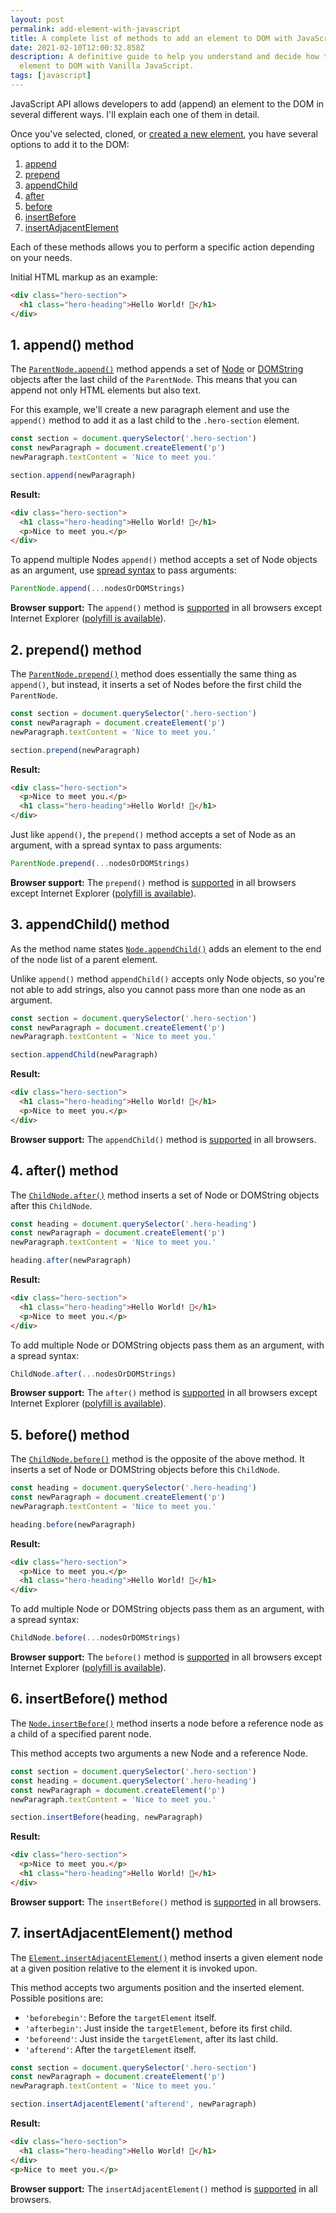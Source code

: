 ```yaml
---
layout: post
permalink: add-element-with-javascript
title: A complete list of methods to add an element to DOM with JavaScript
date: 2021-02-10T12:00:32.858Z
description: A definitive guide to help you understand and decide how to add an
  element to DOM with Vanilla JavaScript.
tags: [javascript]
---
```


JavaScript API allows developers to add (append) an element to the DOM in several different ways. I'll explain each one of them in detail.

Once you've selected, cloned, or [created a new element](/create-element-with-javascript), you have several options to add it to the DOM:

1. [append](#1-append-method)
2. [prepend](#2-prepend-method)
3. [appendChild](#3-appendchild-method)
4. [after](#4-after-method)
5. [before](#5-before-method)
6. [insertBefore](#6-insertbefore-method)
7. [insertAdjacentElement](#7-insertadjacentelement-method)

Each of these methods allows you to perform a specific action depending on your needs.

Initial HTML markup as an example:

```html
<div class="hero-section">
  <h1 class="hero-heading">Hello World! 👋</h1>
</div>
```

## 1. append() method

The [`ParentNode.append()`](https://developer.mozilla.org/en-us/docs/Web/API/ParentNode/append) method appends a set of [Node](https://developer.mozilla.org/en-US/docs/Web/API/Node) or [DOMString](https://developer.mozilla.org/en-US/docs/Web/API/DOMString) objects after the last child of the `ParentNode`. This means that you can append not only HTML elements but also text.

For this example, we'll create a new paragraph element and use the `append()` method to add it as a last child to the `.hero-section` element.

```javascript
const section = document.querySelector('.hero-section')
const newParagraph = document.createElement('p')
newParagraph.textContent = 'Nice to meet you.'

section.append(newParagraph)
```

**Result:**

```html
<div class="hero-section">
  <h1 class="hero-heading">Hello World! 👋</h1>
  <p>Nice to meet you.</p>
</div>
```

To append multiple Nodes `append()` method accepts a set of Node objects as an argument, use [spread syntax](https://developer.mozilla.org/en-US/docs/Web/JavaScript/Reference/Operators/Spread_syntax) to pass arguments:

```javascript
ParentNode.append(...nodesOrDOMStrings)
```

**Browser support:** The `append()` method is [supported](https://caniuse.com/mdn-api_headers_append) in all browsers except Internet Explorer ([polyfill is available](https://developer.mozilla.org/en-us/docs/Web/API/ParentNode/append#polyfill)). 

## 2. prepend() method

The [`ParentNode.prepend()`](https://developer.mozilla.org/en-US/docs/Web/API/ParentNode/prepend) method does essentially the same thing as `append()`, but instead, it inserts a set of Nodes before the first child the `ParentNode`.

```javascript
const section = document.querySelector('.hero-section')
const newParagraph = document.createElement('p')
newParagraph.textContent = 'Nice to meet you.'

section.prepend(newParagraph)
```

**Result:**

```html
<div class="hero-section">
  <p>Nice to meet you.</p>
  <h1 class="hero-heading">Hello World! 👋</h1>
</div>
```

Just like `append()`, the `prepend()` method accepts a set of Node as an argument, with a spread syntax to pass arguments:

```javascript
ParentNode.prepend(...nodesOrDOMStrings)
```

**Browser support:** The `prepend()` method is [supported](https://caniuse.com/mdn-api_parentnode_prepend) in all browsers except Internet Explorer ([polyfill is available](https://developer.mozilla.org/en-US/docs/Web/API/ParentNode/prepend#polyfill)).

## 3. appendChild() method

As the method name states [`Node.appendChild()`](https://developer.mozilla.org/en-US/docs/Web/API/Node/appendChild) adds an element to the end of the node list of a parent element.

Unlike `append()` method `appendChild()` accepts only Node objects, so you're not able to add strings, also you cannot pass more than one node as an argument.

```javascript
const section = document.querySelector('.hero-section')
const newParagraph = document.createElement('p')
newParagraph.textContent = 'Nice to meet you.'

section.appendChild(newParagraph)
```

**Result:**

```html
<div class="hero-section">
  <h1 class="hero-heading">Hello World! 👋</h1>
  <p>Nice to meet you.</p>
</div>
```

**Browser support:** The `appendChild()` method is [supported](https://caniuse.com/mdn-api_node_appendchild) in all browsers.

## 4. after() method

The [`ChildNode.after()`](https://developer.mozilla.org/en-US/docs/Web/API/ChildNode/after) method inserts a set of Node or DOMString objects after this `ChildNode`.

```javascript
const heading = document.querySelector('.hero-heading')
const newParagraph = document.createElement('p')
newParagraph.textContent = 'Nice to meet you.'

heading.after(newParagraph)
```

**Result:**

```html
<div class="hero-section">
  <h1 class="hero-heading">Hello World! 👋</h1>
  <p>Nice to meet you.</p>
</div>
```

To add multiple Node or DOMString objects pass them as an argument, with a spread syntax:

```javascript
ChildNode.after(...nodesOrDOMStrings)
```

**Browser support:** The `after()` method is [supported](https://caniuse.com/mdn-api_childnode_after) in all browsers except Internet Explorer ([polyfill is available](https://developer.mozilla.org/en-US/docs/Web/API/ChildNode/after#polyfill)).

## 5. before() method

The [`ChildNode.before()`](https://developer.mozilla.org/en-US/docs/Web/API/ChildNode/before) method is the opposite of the above method. It inserts a set of Node or DOMString objects before this `ChildNode`.

```javascript
const heading = document.querySelector('.hero-heading')
const newParagraph = document.createElement('p')
newParagraph.textContent = 'Nice to meet you.'

heading.before(newParagraph)
```

**Result:**

```html
<div class="hero-section">
  <p>Nice to meet you.</p>
  <h1 class="hero-heading">Hello World! 👋</h1>
</div>
```

To add multiple Node or DOMString objects pass them as an argument, with a spread syntax:

```javascript
ChildNode.before(...nodesOrDOMStrings)
```

**Browser support:** The `before()` method is [supported](https://caniuse.com/mdn-api_childnode_before) in all browsers except Internet Explorer ([polyfill is available](https://developer.mozilla.org/en-US/docs/Web/API/ChildNode/before#polyfill)).

## 6. insertBefore() method

The [`Node.insertBefore()`](https://developer.mozilla.org/en-US/docs/Web/API/Node/insertBefore) method inserts a node before a reference node as a child of a specified parent node.

This method accepts two arguments a new Node and a reference Node.

```javascript
const section = document.querySelector('.hero-section')
const heading = document.querySelector('.hero-heading')
const newParagraph = document.createElement('p')
newParagraph.textContent = 'Nice to meet you.'

section.insertBefore(heading, newParagraph)
```

**Result:**

```html
<div class="hero-section">
  <p>Nice to meet you.</p>
  <h1 class="hero-heading">Hello World! 👋</h1>
</div>
```

**Browser support:** The `insertBefore()` method is [supported](https://caniuse.com/mdn-api_node_insertbefore) in all browsers.

## 7. insertAdjacentElement() method

The [`Element.insertAdjacentElement()`](https://developer.mozilla.org/en-US/docs/Web/API/Element/insertAdjacentElement) method inserts a given element node at a given position relative to the element it is invoked upon.

This method accepts two arguments position and the inserted element. Possible positions are:

* `'beforebegin'`: Before the `targetElement` itself.
* `'afterbegin'`: Just inside the `targetElement`, before its first child.
* `'beforeend'`: Just inside the `targetElement`, after its last child.
* `'afterend'`: After the `targetElement` itself.

```javascript
const section = document.querySelector('.hero-section')
const newParagraph = document.createElement('p')
newParagraph.textContent = 'Nice to meet you.'

section.insertAdjacentElement('afterend', newParagraph)
```

**Result:**

```html
<div class="hero-section">
  <h1 class="hero-heading">Hello World! 👋</h1>
</div>
<p>Nice to meet you.</p>
```

**Browser support:** The `insertAdjacentElement()` method is [supported](https://caniuse.com/insert-adjacent) in all browsers.